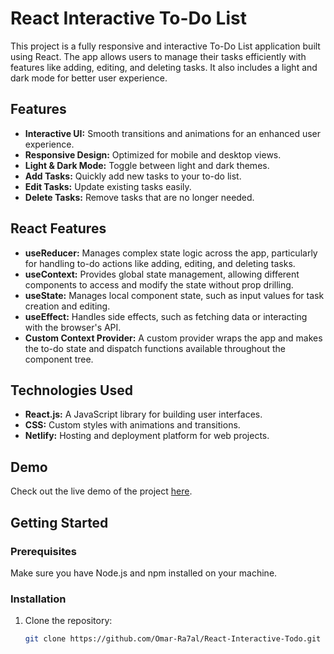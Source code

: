 # React Interactive To-Do List

This project is a fully responsive and interactive To-Do List application built using React. The app allows users to manage their tasks efficiently with features like adding, editing, and deleting tasks. It also includes a light and dark mode for better user experience.

## Features

- **Interactive UI:** Smooth transitions and animations for an enhanced user experience.
- **Responsive Design:** Optimized for mobile and desktop views.
- **Light & Dark Mode:** Toggle between light and dark themes.
- **Add Tasks:** Quickly add new tasks to your to-do list.
- **Edit Tasks:** Update existing tasks easily.
- **Delete Tasks:** Remove tasks that are no longer needed.

## React Features

- **useReducer:** Manages complex state logic across the app, particularly for handling to-do actions like adding, editing, and deleting tasks.
- **useContext:** Provides global state management, allowing different components to access and modify the state without prop drilling.
- **useState:** Manages local component state, such as input values for task creation and editing.
- **useEffect:** Handles side effects, such as fetching data or interacting with the browser's API.
- **Custom Context Provider:** A custom provider wraps the app and makes the to-do state and dispatch functions available throughout the component tree.

## Technologies Used

- **React.js:** A JavaScript library for building user interfaces.
- **CSS:** Custom styles with animations and transitions.
- **Netlify:** Hosting and deployment platform for web projects.

## Demo

Check out the live demo of the project [here](https://66cfbdccd3716a55971fca56--soft-daifuku-a5dea3.netlify.app/).

## Getting Started

### Prerequisites

Make sure you have Node.js and npm installed on your machine.

### Installation

1. Clone the repository:
   ```bash
   git clone https://github.com/Omar-Ra7al/React-Interactive-Todo.git
